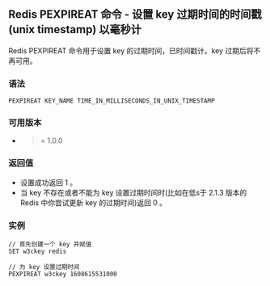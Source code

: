 ## Redis PEXPIREAT 命令 - 设置 key 过期时间的时间戳(unix timestamp) 以毫秒计

Redis PEXPIREAT 命令用于设置 key 的过期时间，已时间戳计。key 过期后将不再可用。

### 语法
```
PEXPIREAT KEY_NAME TIME_IN_MILLISECONDS_IN_UNIX_TIMESTAMP
```

### 可用版本
- >= 1.0.0

### 返回值
- 设置成功返回 1 。 
- 当 key 不存在或者不能为 key 设置过期时间时(比如在低s于 2.1.3 版本的 Redis 中你尝试更新 key 的过期时间)返回 0 。

### 实例
```
// 首先创建一个 key 并赋值
SET w3ckey redis

// 为 key 设置过期时间
PEXPIREAT w3ckey 1608615531000
```